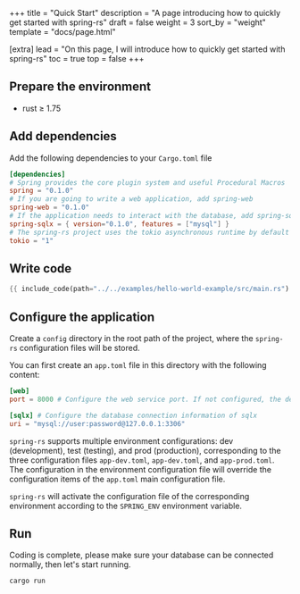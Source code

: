 +++
title = "Quick Start"
description = "A page introducing how to quickly get started with spring-rs"
draft = false
weight = 3
sort_by = "weight"
template = "docs/page.html"

[extra]
lead = "On this page, I will introduce how to quickly get started with spring-rs"
toc = true
top = false
+++

## Prepare the environment

* rust ≥ 1.75

## Add dependencies

Add the following dependencies to your `Cargo.toml` file

```toml
[dependencies]
# Spring provides the core plugin system and useful Procedural Macros
spring = "0.1.0"
# If you are going to write a web application, add spring-web
spring-web = "0.1.0"
# If the application needs to interact with the database, add spring-sqlx
spring-sqlx = { version="0.1.0", features = ["mysql"] }
# The spring-rs project uses the tokio asynchronous runtime by default
tokio = "1"
```

## Write code

```rust
{{ include_code(path="../../examples/hello-world-example/src/main.rs") }}
```

## Configure the application

Create a `config` directory in the root path of the project, where the `spring-rs` configuration files will be stored.

You can first create an `app.toml` file in this directory with the following content:

```toml
[web]
port = 8000 # Configure the web service port. If not configured, the default port is 8080

[sqlx] # Configure the database connection information of sqlx
uri = "mysql://user:password@127.0.0.1:3306"
```

`spring-rs` supports multiple environment configurations: dev (development), test (testing), and prod (production), corresponding to the three configuration files `app-dev.toml`, `app-dev.toml`, and `app-prod.toml`. The configuration in the environment configuration file will override the configuration items of the `app.toml` main configuration file.

`spring-rs` will activate the configuration file of the corresponding environment according to the `SPRING_ENV` environment variable.

## Run

Coding is complete, please make sure your database can be connected normally, then let's start running.

```sh
cargo run
```